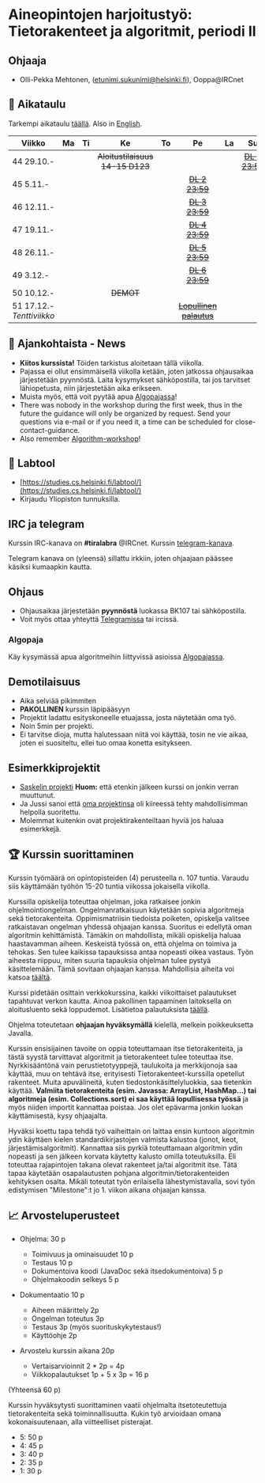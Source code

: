 # Aineopintojen harjoitustyö: Tietorakenteet ja algoritmit, periodi II

## Ohjaaja

* Olli-Pekka Mehtonen, (etunimi.sukunimi@helsinki.fi), Ooppa@IRCnet

## :calendar: Aikataulu

Tarkempi aikataulu [täällä](sivut/aikataulu.md). Also in [English](sivut/aikataulu_EN.md).

|  Viikko | Ma | Ti | Ke | To | Pe | La | Su |
|---------------------------|:--:|:--:|:----------------------------:|:--:|:----------------------:|:--:|:----------:|
| 44 29.10.- |  |  |  ~~Aloitustilaisuus 14-15 D123~~ |  |  |  | ~~[DL 1 23:59](sivut/aikataulu.md#viikko-1)~~ |
| 45 5.11.- |  |  | |  |  ~~[DL 2 23:59](sivut/aikataulu.md#viikko-2)~~ |  |  |
| 46 12.11.- |  |  |  |  |  ~~[DL 3 23:59](sivut/aikataulu.md#viikko-3)~~ |  |  |
| 47 19.11.- |  |  |  |  | ~~[DL 4 23:59](sivut/aikataulu.md#viikko-4)~~ |  |  |
| 48 26.11.- |  |  |  |  |  ~~[DL 5 23:59](sivut/aikataulu.md#viikko-5)~~ |  |  |
| 49 3.12.- |  |  |  |  | ~~[DL 6 23:59](sivut/aikataulu.md#viikko-6)~~ |  |  |
| 50 10.12.- |  |  | ~~DEMOT~~ |  |  |  |  |
|  51 17.12.-  _Tenttiviikko_ |  |  |  |  |  ~~[Lopullinen palautus](sivut/aikataulu.md#lopullinen-palautus-todo)~~ |  |  |



## :mega: Ajankohtaista - News
 * **Kiitos kurssista!** Töiden tarkistus aloitetaan tällä viikolla.
 * Pajassa ei ollut ensimmäisellä viikolla ketään, joten jatkossa ohjausaikaa järjestetään pyynnöstä. Laita kysymykset sähköpostilla, tai jos tarvitset lähiopetusta, niin järjestetään aika erikseen.
 * Muista myös, että voit pyytää apua [Algopajassa](https://courses.helsinki.fi/fi/TKT20000/126082463)!
 * There was nobody in the workshop during the first week, thus in the future the guidance will only be organized by request. Send your questions via e-mail or if you need it, a time can be scheduled for close-contact-guidance.
 * Also remember [Algorithm-workshop](https://courses.helsinki.fi/fi/TKT20000/126082463)!

## :notebook: Labtool

 * [https://studies.cs.helsinki.fi/labtool/](https://studies.cs.helsinki.fi/labtool/)
 * Kirjaudu Yliopiston tunnuksilla.

## IRC ja telegram
Kurssin IRC-kanava on **#tiralabra** @IRCnet.
Kurssin [telegram-kanava](https://t.me/tkttiralabra).

Telegram kanava on (yleensä) sillattu irkkiin, joten ohjaajaan päässee käsiksi kumaapkin kautta.

## Ohjaus

* Ohjausaikaa järjestetään **pyynnöstä** luokassa BK107 tai sähköpostilla.
* Voit myös ottaa yhteyttä [Telegramissa](https://t.me/tkttiralabra) tai ircissä.

### Algopaja

Käy kysymässä apua algoritmeihin liittyvissä asioissa [Algopajassa](https://courses.helsinki.fi/fi/TKT20000/126082463).

## Demotilaisuus

* Aika selviää pikimmiten
* **PAKOLLINEN** kurssin läpipääsyyn
* Projektit ladattu esityskoneelle etuajassa, josta näytetään oma työ.
* Noin 5min per projekti.
* Ei tarvitse dioja, mutta halutessaan niitä voi käyttää, tosin ne vie aikaa, joten ei suositeltu, ellei tuo omaa konetta esitykseen.

## Esimerkkiprojektit

* [Saskelin projekti](https://github.com/saskeli/NonogramSolver_TiRa) **Huom:** että etenkin jälkeen kurssi on jonkin verran muuttunut.
* Ja Jussi sanoi että [oma projektinsa](https://github.com/yussiv/Compress) oli kiireessä tehty mahdollisimman helpolla suoritettu.
* Molemmat kuitenkin ovat projektirakenteiltaan hyviä jos haluaa esimerkkejä.

## :trophy: Kurssin suorittaminen
Kurssin työmäärä on opintopisteiden (4) perusteella n. 107 tuntia. Varaudu siis käyttämään työhön 15-20 tuntia viikossa jokaisella viikolla.

Kurssilla opiskelija toteuttaa ohjelman, joka ratkaisee jonkin ohjelmointiongelman. Ongelmanratkaisuun käytetään sopivia algoritmeja sekä tietorakenteita. Oppimismatriisin tiedoista poiketen, opiskelja valitsee ratkaistavan ongelman yhdessä ohjaajan kanssa. Suoritus ei edellytä oman algoritmin kehittämistä. Tämäkin on mahdollista, mikäli opiskelija haluaa haastavamman aiheen. Keskeistä työssä on, että ohjelma on toimiva ja tehokas. Sen tulee kaikissa tapauksissa antaa nopeasti oikea vastaus. Työn aiheesta riippuu, miten suuria tapauksia ohjelman tulee pystyä käsittelemään. Tämä sovitaan ohjaajan kanssa. Mahdollisia aiheita voi katsoa [täältä](sivut/aiheet.md).

Kurssi pidetään osittain verkkokurssina, kaikki viikoittaiset palautukset tapahtuvat verkon kautta. Ainoa pakollinen tapaaminen laitoksella on aloitusluento sekä loppudemot. Lisätietoa palautuksista [täällä](sivut/palautukset.md).

Ohjelma toteutetaan **ohjaajan hyväksymällä** kielellä, melkein poikkeuksetta Javalla.

Kurssin ensisijainen tavoite on oppia toteuttamaan itse tietorakenteita, ja tästä syystä tarvittavat algoritmit ja tietorakenteet tulee toteuttaa itse. Nyrkkisääntönä vain perustietotyyppejä, taulukoita ja merkkijonoja saa käyttää, muu on tehtävä itse, erityisesti Tietorakenteet-kurssilla opetellut rakenteet. Muita apuvälineitä, kuten tiedostonkäsittelyluokkia, saa tietenkin käyttää. **Valmiita tietorakenteita (esim. Javassa: ArrayList, HashMap...) tai algoritmeja (esim. Collections.sort) ei saa käyttää lopullisessa työssä** ja myös niiden importit kannattaa poistaa. Jos olet epävarma jonkin luokan käyttämisestä, kysy ohjaajalta.

Hyväksi koettu tapa tehdä työ vaiheittain on laittaa ensin kuntoon algoritmin ydin käyttäen kielen standardikirjastojen valmista kalustoa (jonot, keot, järjestämisalgoritmit). Kannattaa siis pyrkiä toteuttamaan algoritmin ydin nopeasti ja sen jälkeen korvata käytetty kalusto omilla toteutuksilla. Eli toteuttaa rajapintojen takana olevat rakenteet ja/tai algoritmit itse.  Tätä tapaa käytetään osapalautusten pohjana algoritmin/tietorakenteiden kehityksen osalta. Mikäli toteutat työn erilaisella lähestymistavalla, sovi työn edistymisen "Milestone":t jo 1. viikon aikana ohjaajan kanssa.

## :chart_with_upwards_trend: Arvosteluperusteet
* Ohjelma: 30 p
   * Toimivuus ja ominaisuudet 10 p
   * Testaus 10 p
   * Dokumentoiva koodi (JavaDoc sekä itsedokumentoiva) 5 p
   * Ohjelmakoodin selkeys 5 p

* Dokumentaatio 10 p
   * Aiheen määrittely 2p
   * Ongelman toteutus 3p
   * Testaus 3p (myös suorituskykytestaus!)
   * Käyttöohje 2p

* Arvostelu kurssin aikana 20p
    * Vertaisarvioinnit 2 * 2p = 4p
    * Viikkopalautukset 1p +  5 x 3p = 16 p

(Yhteensä 60 p)

Kurssin hyväksytysti suorittaminen vaatii ohjelmalta itsetoteutettuja tietorakenteita sekä toiminnallisuutta. Kukin työ arvioidaan omana kokonaisuutenaan, alla viitteelliset pisterajat.

* 5: 50 p
* 4: 45 p
* 3: 40 p
* 2: 35 p
* 1: 30 p